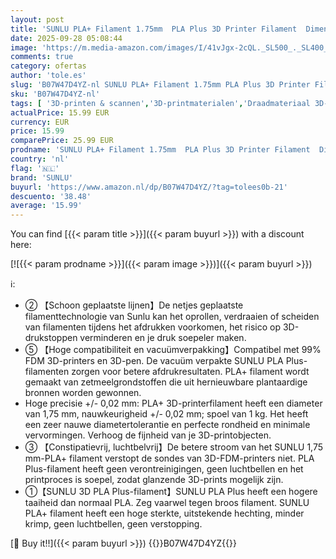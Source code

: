 ```yaml
---
layout: post
title: 'SUNLU PLA+ Filament 1.75mm  PLA Plus 3D Printer Filament  Dimensionale nauwkeurigheid +/- 0.02mm  1kg Spoel  2.2 lbs   Zwart 1KG'
date: 2025-09-28 05:08:44
image: 'https://m.media-amazon.com/images/I/41vJgx-2cQL._SL500_._SL400_.jpg'
comments: true
category: ofertas
author: 'tole.es'
slug: 'B07W47D4YZ-nl SUNLU PLA+ Filament 1.75mm PLA Plus 3D Printer Filament...'
sku: 'B07W47D4YZ-nl'
tags: [ '3D-printen & scannen','3D-printmaterialen','Draadmateriaal 3D-printers','Zakelijk, industrie & wetenschap','sunlu','🇳🇱', ]
actualPrice: 15.99 EUR
currency: EUR
price: 15.99
comparePrice: 25.99 EUR
prodname: 'SUNLU PLA+ Filament 1.75mm  PLA Plus 3D Printer Filament  Dimensionale nauwkeurigheid +/- 0.02mm  1kg Spoel  2.2 lbs   Zwart 1KG'
country: 'nl'
flag: '🇳🇱'
brand: 'SUNLU'
buyurl: 'https://www.amazon.nl/dp/B07W47D4YZ/?tag=tolees0b-21'
descuento: '38.48'
average: '15.99'
---
```


You can find [{{< param title >}}]({{< param buyurl >}}) with a discount here:

[![{{< param prodname >}}]({{< param image >}})]({{< param buyurl >}})

ℹ️:

- ② 【Schoon geplaatste lijnen】De netjes geplaatste filamenttechnologie van Sunlu kan het oprollen, verdraaien of scheiden van filamenten tijdens het afdrukken voorkomen, het risico op 3D-drukstoppen verminderen en je druk soepeler maken.
- ⑤ 【Hoge compatibiliteit en vacuümverpakking】Compatibel met 99% FDM 3D-printers en 3D-pen. De vacuüm verpakte SUNLU PLA Plus-filamenten zorgen voor betere afdrukresultaten. PLA+ filament wordt gemaakt van zetmeelgrondstoffen die uit hernieuwbare plantaardige bronnen worden gewonnen.
- Hoge precisie +/- 0,02 mm: PLA+ 3D-printerfilament heeft een diameter van 1,75 mm, nauwkeurigheid +/- 0,02 mm; spoel van 1 kg. Het heeft een zeer nauwe diametertolerantie en perfecte rondheid en minimale vervormingen. Verhoog de fijnheid van je 3D-printobjecten.
- ③ 【Constipatievrij, luchtbelvrij】De betere stroom van het SUNLU 1,75 mm-PLA+ filament verstopt de sondes van 3D-FDM-printers niet. PLA Plus-filament heeft geen verontreinigingen, geen luchtbellen en het printproces is soepel, zodat glanzende 3D-prints mogelijk zijn.
- ①【SUNLU 3D PLA Plus-filament】SUNLU PLA Plus heeft een hogere taaiheid dan normaal PLA. Zeg vaarwel tegen broos filament. SUNLU PLA+ filament heeft een hoge sterkte, uitstekende hechting, minder krimp, geen luchtbellen, geen verstopping.

[🛒 Buy it!!]({{< param buyurl >}})
{{<world>}}B07W47D4YZ{{</world>}}
